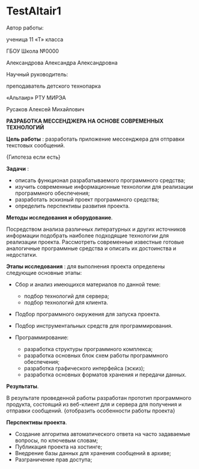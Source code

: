 # TestAltair1
Автор работы:

ученица 11 «Т» класса

ГБОУ Школа №0000

Александрова Александра Александровна

Научный руководитель:

преподаватель детского технопарка

«Альтаир» РТУ МИРЭА

Русаков Алексей Михайлович

**РАЗРАБОТКА МЕССЕНДЖЕРА
 НА ОСНОВЕ СОВРЕМЕННЫХ ТЕХНОЛОГИЙ**

**Цель работы** : разработать приложение мессенджера для отправки текстовых сообщений.

{Гипотеза если есть}

**Задачи** :

- описать функционал разрабатываемого программного средства;
- изучить современные информационные технологии для реализации программного обеспечения;
- разработать эскизный проект программного средства;
- определить перспективы развития проекта.

**Методы исследования и оборудование**.

Посредством анализа различных литературных и других источников информации подобрать наиболее подходящие технологии для реализации проекта. Рассмотреть современные известные готовые аналогичные программные средства и описать их достоинства и недостатки.

**Этапы исследования** : для выполнения проекта определены следующие основные этапы:

- Сбор и анализ имеющихся материалов по данной теме:

  - подбор технологий для сервера;
  - подбор технологий для клиента.
- Подбор программного окружения для запуска проекта.
- Подбор инструментальных средств для программирования.
- Программирование:
  - разработка структуры программного комплекса;
  - разработка основных блок схем работы программного обеспечения;
  - разработка графического интерфейса (эскиз);
  - разработка основных форматов хранения и передачи данных.

**Результаты**.

В результате проведенной работы разработан прототип программного продукта, состоящий из веб-клиент для и сервера для получения и отправки сообщений. {отобразить особенности работы проекта}

**Перспективы проекта**.

- Создание алгоритма автоматического ответа на часто задаваемые вопросы, по ключевым словам;
- Публикация проекта на хостинге;
- Внедрение базы данных для хранения сообщений в архиве;
- Разграничение прав доступа;
